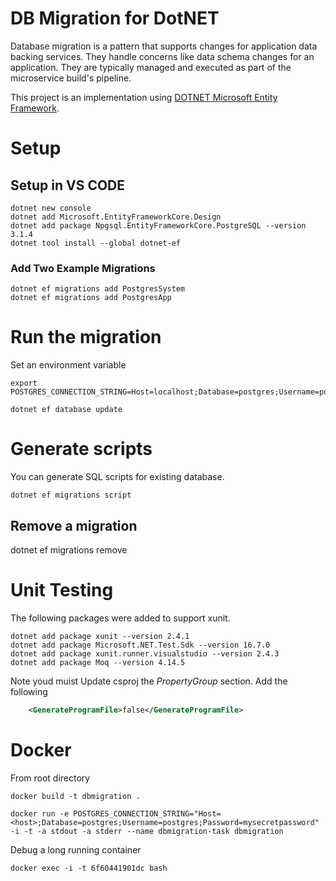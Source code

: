 # DB Migration for DotNET

Database migration is a pattern that supports changes for application data backing services. They handle concerns like data schema changes for an application. They are typically managed and executed as part of the microservice build's pipeline.

This project is an implementation using [DOTNET Microsoft Entity Framework](https://docs.microsoft.com/en-us/ef/core/managing-schemas/migrations/?tabs=dotnet-core-cli).


# Setup

## Setup in VS CODE


```
dotnet new console
dotnet add Microsoft.EntityFrameworkCore.Design
dotnet add package Npgsql.EntityFrameworkCore.PostgreSQL --version 3.1.4
dotnet tool install --global dotnet-ef
```



### Add Two Example Migrations

```
dotnet ef migrations add PostgresSystem
dotnet ef migrations add PostgresApp
```


#  Run the migration


Set an environment variable

```shell
export POSTGRES_CONNECTION_STRING=Host=localhost;Database=postgres;Username=postgres;Password=mysecretpassword
```


```shell
dotnet ef database update
```

# Generate scripts

You can generate SQL scripts for existing database.

```
dotnet ef migrations script
```

## Remove a migration

dotnet ef migrations remove

# Unit Testing

The following packages were added to support xunit.

```
dotnet add package xunit --version 2.4.1
dotnet add package Microsoft.NET.Test.Sdk --version 16.7.0
dotnet add package xunit.runner.visualstudio --version 2.4.3
dotnet add package Moq --version 4.14.5
```

Note youd muist Update csproj the *PropertyGroup* section. Add the following

```xml
    <GenerateProgramFile>false</GenerateProgramFile>
```
    
# Docker 

From root directory 

```shell
docker build -t dbmigration .
```

```shell
docker run -e POSTGRES_CONNECTION_STRING="Host=<host>;Database=postgres;Username=postgres;Password=mysecretpassword" -i -t -a stdout -a stderr --name dbmigration-task dbmigration
```

Debug a long running container

```shell
docker exec -i -t 6f60441901dc bash
```
